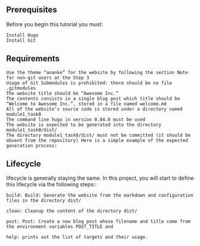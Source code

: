 ## Prerequisites

Before you begin this tutorial you must:

    Install Hugo
    Install Git

## Requirements

    Use the theme “ananke” for the website by following the section Note for non-git users at the Step 3
    Usage of Git Submodules is prohibited: there should be no file .gitmodules
    The website title should be “Awesome Inc.”
    The contents consists in a single blog post which title should be “Welcome to Awesome Inc.”, stored in a file named welcome.md
    All of the website’s source code is stored under a directory named module1_task0
    The command line hugo in version 0.84.0 must be used
    The website is expected to be generated into the directory module1_task0/dist/
    The directory module1_task0/dist/ must not be committed (it should be absent from the repository) Here is a simple example of the expected generation process:

## Lifecycle

lifecycle is generally staying the same. In this project, you will start to define this lifecycle via the following steps::

    build: Build: Generate the website from the markdown and configuration files in the directory dist/

    clean: Cleanup the content of the directory dist/

    post: Post: Create a new blog post whose filename and title come from the environment variables POST_TITLE and

    help: prints out the list of targets and their usage.

